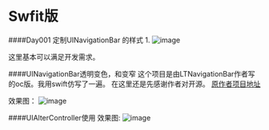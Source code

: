 # Swfit版

####Day001 定制UINavigationBar 的样式
1.
![image](https://github.com/szy7381517/SwfitCode-100Days/blob/master/ImageResource/NavigationBarGIF001.gif)

这里基本可以满足开发需求。

####UINavigationBar透明变色，和变窄
这个项目是由LTNavigationBar作者写的oc版。我用swift仿写了一遍。
在这里还是先感谢作者对开源。
[原作者项目地址](https://github.com/ltebean/LTNavigationBar)

效果图：
![image](https://github.com/szy7381517/Study-for-everyone/blob/master/ImageResource/NavigationBarGIF002.gif)

####UIAlterController使用
效果图:
![image](https://github.com/szy7381517/Study-for-everyone/blob/master/ImageResource/AlterViewGIF003.gif)
